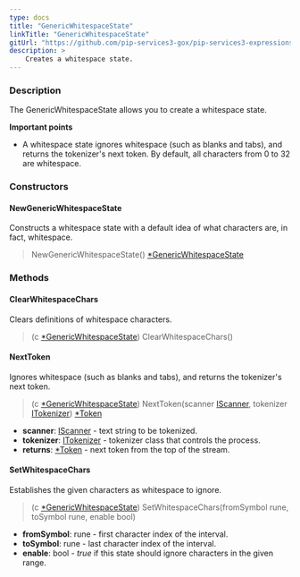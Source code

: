 ```yaml
---
type: docs
title: "GenericWhitespaceState"
linkTitle: "GenericWhitespaceState"
gitUrl: "https://github.com/pip-services3-gox/pip-services3-expressions-gox"
description: > 
    Creates a whitespace state.
---
```


### Description

The GenericWhitespaceState allows you to create a whitespace state.

**Important points**

- A whitespace state ignores whitespace (such as blanks and tabs), and returns the tokenizer's next token. By default, all characters from 0 to 32 are whitespace.

### Constructors

#### NewGenericWhitespaceState
Constructs a whitespace state with a default idea of what characters are, in fact, whitespace.

> NewGenericWhitespaceState() [*GenericWhitespaceState]()

### Methods


#### ClearWhitespaceChars
Clears definitions of whitespace characters.  

> (c [*GenericWhitespaceState]()) ClearWhitespaceChars()

#### NextToken
Ignores whitespace (such as blanks and tabs), and returns the tokenizer's next token.

> (c [*GenericWhitespaceState]()) NextToken(scanner [IScanner](../../../io/iscanner), tokenizer [ITokenizer](../../itokenizer)) [*Token](../../token)

- **scanner**: [IScanner](../../../io/iscanner) - text string to be tokenized.
- **tokenizer**: [ITokenizer](../../itokenizer) - tokenizer class that controls the process.
- **returns**: [*Token](../../token) - next token from the top of the stream.

#### SetWhitespaceChars
Establishes the given characters as whitespace to ignore.

> (c [*GenericWhitespaceState]()) SetWhitespaceChars(fromSymbol rune, toSymbol rune, enable bool)

- **fromSymbol**: rune - first character index of the interval.
- **toSymbol**: rune - last character index of the interval.
- **enable**: bool - *true* if this state should ignore characters in the given range.
